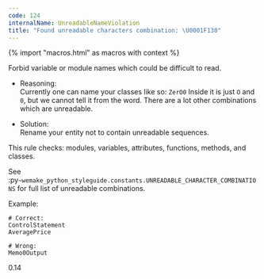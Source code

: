 ```yaml
---
code: 124
internalName: UnreadableNameViolation
title: "Found unreadable characters combination: \U0001F130"
---
```


{% import "macros.html" as macros with context %}

Forbid variable or module names which could be difficult to read.

  - Reasoning:  
    Currently one can name your classes like so: `ZerO0` Inside it is
    just `O` and `0`, but we cannot tell it from the word. There are a
    lot other combinations which are unreadable.

  - Solution:  
    Rename your entity not to contain unreadable sequences.

This rule checks: modules, variables, attributes, functions, methods,
and classes.

See
:py`~wemake_python_styleguide.constants.UNREADABLE_CHARACTER_COMBINATIONS`
for full list of unreadable combinations.

Example:

    # Correct:
    ControlStatement
    AveragePrice
    
    # Wrong:
    Memo0Output

<div class="versionadded">

0.14

</div>